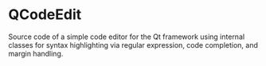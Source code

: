 QCodeEdit
=========

Source code of a simple code editor for the Qt framework using internal classes for syntax highlighting via regular expression, code completion, and margin handling.
